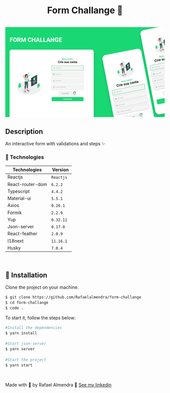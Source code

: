 <h1 align="center">Form Challange 🚀</h1>

<br>

<img src="github/mockup.png" />

## Description
An interactive form with validations and steps ✨
<br>

### 🧪 Technologies

| Technologies          | Version           |
| --------------------- | ----------------- |
| Reactjs               | `Reactjs `        |
| React-router-dom      | `6.2.2 `          |
| Typescript            | `4.4.2 `          |
| Material-ui           | `5.5.1 `          |
| Axios                 | `0.26.1 `         |
| Formik                | `2.2.9 `          |
| Yup                   | `0.32.11 `        |
| Json-server           | `0.17.0 `         |
| React-feather         | `2.0.9 `          |
| I18next               | `11.16.1 `        |
| Husky                 | `7.0.4 `          |

<br />

## 🚀 Installation

Clone the project on your machine.

```bash
$ git clone https://github.com/Rafaelalmendra/form-challange
$ cd form-challange
$ code .
```


To start it, follow the steps below:

```bash
#Install the dependencies
$ yarn install

#Start json-server
$ yarn server

#Start the project
$ yarn start
```

<br>

Made with 💚 by Rafael Almendra 👋 [See my linkedin](https://www.linkedin.com/in/rafaelalmendraa/)
